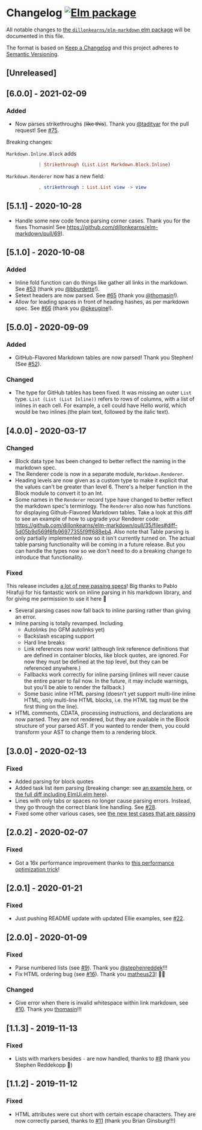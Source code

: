 # Changelog [![Elm package](https://img.shields.io/elm-package/v/dillonkearns/elm-markdown.svg)](https://package.elm-lang.org/packages/dillonkearns/elm-markdown/latest/)

All notable changes to
[the `dillonkearns/elm-markdown` elm package](http://package.elm-lang.org/packages/dillonkearns/elm-markdown/latest)
will be documented in this file.

The format is based on [Keep a Changelog](http://keepachangelog.com/en/1.0.0/)
and this project adheres to [Semantic Versioning](http://semver.org/spec/v2.0.0.html).

## [Unreleased]

## [6.0.0] - 2021-02-09

### Added

- Now parses strikethroughs (~~like this~~). Thank you [@tadityar](https://github.com/tadityar) for the pull request! See [#75](https://github.com/dillonkearns/elm-markdown/pull/75).

Breaking changes:

`Markdown.Inline.Block` adds

```elm
            | Strikethrough (List.List Markdown.Block.Inline)
```

`Markdown.Renderer` now has a new field:

```elm
            , strikethrough : List.List view -> view
```

## [5.1.1] - 2020-10-28

- Handle some new code fence parsing corner cases. Thank you for the fixes Thomasin! See https://github.com/dillonkearns/elm-markdown/pull/69).

## [5.1.0] - 2020-10-08

### Added

- Inline fold function can do things like gather all links in the markdown. See [#53](https://github.com/dillonkearns/elm-markdown/pull/53) (thank you [@bburdette](bburdette)!).
- Setext headers are now parsed. See [#65](https://github.com/dillonkearns/elm-markdown/pull/65) (thank you [@thomasin](thomasin)!).
- Allow for leading spaces in front of heading hashes, as per markdown spec. See [#66](https://github.com/dillonkearns/elm-markdown/pull/66) (thank you [@pkeugine](pkeugine)!).

## [5.0.0] - 2020-09-09

### Added

- GitHub-Flavored Markdown tables are now parsed! Thank you Stephen! (See [#52](https://github.com/dillonkearns/elm-markdown/pull/52)).

### Changed

- The type for GitHub tables has been fixed. It was missing an outer `List` type. `List (List (List Inline))` refers to
  rows of columns, with a list of inlines in each cell. For example, a cell could have Hello _world_, which would be
  two inlines (the plain text, followed by the italic text).

## [4.0.0] - 2020-03-17

### Changed

- Block data type has been changed to better reflect the naming in the markdown spec.
- The Renderer code is now in a separate module, `Markdown.Renderer`.
- Heading levels are now given as a custom type to make it explicit that the values can't be greater than level 6. There's a helper function in the Block module to convert it to an Int.
- Some names in the `Renderer` record type have changed to better reflect the markdown spec's terminlogy. The `Renderer` also now has functions for displaying Github-Flavored
  Markdown tables. Take a look at this diff to see an example of how to upgrade your Renderer code: https://github.com/dillonkearns/elm-markdown/pull/35/files#diff-5d05b9d569f6fb96977355f9ff688eb4.
  Also note that Table parsing is only partially implemented now so it isn't currently turned on. The actual table parsing functionality will be coming in a future release. But you can handle the types now so we don't need to do a breaking change to introduce that functionality.

### Fixed

This release includes [a lot of new passing specs](https://github.com/dillonkearns/elm-markdown/pull/35/files#diff-3a49125c58477a39487c1c1ef69be134)! Big thanks to Pablo Hirafuji for
his fantastic work on inline parsing in his markdown library, and for giving me
permission to use it here 🙏

- Several parsing cases now fall back to inline parsing rather than giving an error.
- Inline parsing is totally revamped. Including
  - Autolinks (no GFM autolinks yet)
  - Backslash escaping support
  - Hard line breaks
  - Link references now work! (although link reference definitions that are defined in container blocks, like block quotes, are ignored. For now they must be defined at the top level, but they can be referenced anywhere.)
  - Fallbacks work correctly for inline parsing (inlines will never cause the entire parser to fail now. In the future, it may include warnings, but you'll be able to render the fallback.)
  - Some basic inline HTML parsing (doesn't yet support multi-line inline HTML, only multi-line HTML blocks, i.e. the HTML tag must be the first thing on the line).
- HTML comments, CDATA, processing instructions, and declarations are now parsed. They are not rendered, but they are available in the Block structure of your parsed AST. If you wanted to render them, you could transform your AST to change them to a rendering block.

## [3.0.0] - 2020-02-13

### Fixed

- Added parsing for block quotes
- Added task list item parsing (breaking change: see [an example here](https://github.com/dillonkearns/elm-markdown/blob/ed1bbe6f653e77d75a1b86710813a6b3c21a4cec/examples/src/ElmUi.elm#L198-L222), or [the full diff including ElmUi.elm here](https://github.com/dillonkearns/elm-markdown/compare/2.0.2...bc51469?expand=1#diff-5d05b9d569f6fb96977355f9ff688eb4L1-R231)).
- Lines with only tabs or spaces no longer cause parsing errors. Instead, they go through the correct
  blank line handling. See [#28](https://github.com/dillonkearns/elm-markdown/pull/28).
- Fixed some other various cases, see [the new test cases that are passing](https://github.com/dillonkearns/elm-markdown/compare/2.0.2...bc51469?expand=1#diff-3a49125c58477a39487c1c1ef69be134)

## [2.0.2] - 2020-02-07

### Fixed

- Got a 16x performance improvement thanks to
  [this performance optimization trick](https://discourse.elm-lang.org/t/performance-optimization/5105)!

## [2.0.1] - 2020-01-21

### Fixed

- Just pushing README update with updated Ellie examples, see [#22](https://github.com/dillonkearns/elm-markdown/issues/22).

## [2.0.0] - 2020-01-09

### Fixed

- Parse numbered lists (see [#9](https://github.com/dillonkearns/elm-markdown/pull/9)). Thank you [@stephenreddek](https://github.com/stephenreddek)!!!
- Fix HTML ordering bug (see [#16](https://github.com/dillonkearns/elm-markdown/pull/16)). Thank you [matheus23](https://github.com/matheus23)! 🎉🙏

### Changed

- Give error when there is invalid whitespace within link markdown, see [#10](https://github.com/dillonkearns/elm-markdown/pull/10). Thank you [thomasin](https://github.com/thomasin)!!!

## [1.1.3] - 2019-11-13

### Fixed

- Lists with markers besides `-` are now handled, thanks to
  [#8](https://github.com/dillonkearns/elm-markdown/pull/8) (thank you Stephen Reddekopp 🙏)

## [1.1.2] - 2019-11-12

### Fixed

- HTML attributes were cut short with certain escape characters. They are now correctly parsed, thanks to
  [#11](https://github.com/dillonkearns/elm-markdown/pull/11) (thank you Brian Ginsburg!!!)
